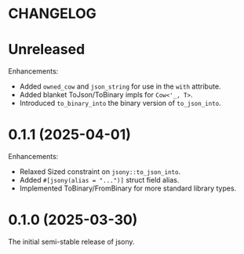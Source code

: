 # CHANGELOG

# Unreleased

Enhancements:

- Added `owned_cow` and `json_string` for use in the `with` attribute.
- Added blanket ToJson/ToBinary impls for `Cow<'_, T>`.
- Introduced `to_binary_into` the binary version of `to_json_into`.

# 0.1.1 (2025-04-01)

Enhancements:

- Relaxed Sized constraint on `jsony::to_json_into`.
- Added `#[jsony(alias = "...")]` struct field alias.
- Implemented ToBinary/FromBinary for more standard library types.

# 0.1.0 (2025-03-30)

The initial semi-stable release of jsony.
